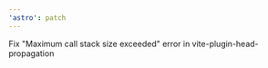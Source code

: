 ```yaml
---
'astro': patch
---
```


Fix "Maximum call stack size exceeded" error in vite-plugin-head-propagation
